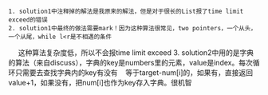     1. solution1中注释掉的解法是我原来的解法，但是对于很长的List报了time limit exceed的错误
    2. solution1中最终的做法需要mark！因为这种算法很常见，two pointers，一个从头，一个从尾，while l<r是不相遇的条件
      这种算法复杂度低，所以不会报time limit exceed
    3. solution2中用的是字典的算法（来自discuss），字典的key是numbers里的元素，value是index。每次循环只需要去查找字典内的key有没有
    等于target-num[i]的，如果有，直接返回value+1，如果没有，把num[i]也作为key存入字典。很机智
